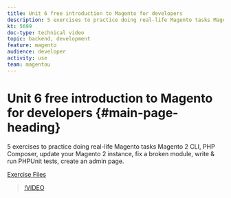 ```yaml
---
title: Unit 6 free introduction to Magento for developers
description: 5 exercises to practice doing real-life Magento tasks Magento 2 CLI, PHP Composer, update your Magento 2 instance, fix a broken module, write & run PHPUnit tests, create an admin page.
kt: 5699
doc-type: technical video
topic: backend, development
feature: magento
audience: developer
activity: use
team: magentou
---
```


# Unit 6 free introduction to Magento for developers {#main-page-heading}

5 exercises to practice doing real-life Magento tasks Magento 2 CLI, PHP Composer, update your Magento 2 instance, fix a broken module, write & run PHPUnit tests, create an admin page.

[Exercise Files](./assets/FreeIntro2.3.1.zip)

>[!VIDEO](https://video.tv.adobe.com/v/36201?quality=12&learn=on)
